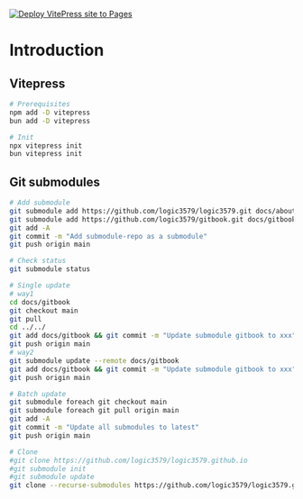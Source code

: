 [![Deploy VitePress site to Pages](https://github.com/logic3579/logic3579.github.io/actions/workflows/deploy.yml/badge.svg)](https://github.com/logic3579/logic3579.github.io/actions/workflows/deploy.yml)

# Introduction

## Vitepress

```bash
# Prerequisites
npm add -D vitepress
bun add -D vitepress

# Init
npx vitepress init
bun vitepress init
```

## Git submodules

```bash
# Add submodule
git submodule add https://github.com/logic3579/logic3579.git docs/about
git submodule add https://github.com/logic3579/gitbook.git docs/gitbook
git add -A
git commit -m "Add submodule-repo as a submodule"
git push origin main

# Check status
git submodule status

# Single update
# way1
cd docs/gitbook
git checkout main
git pull
cd ../../
git add docs/gitbook && git commit -m "Update submodule gitbook to xxx"
git push origin main
# way2
git submodule update --remote docs/gitbook
git add docs/gitbook && git commit -m "Update submodule gitbook to xxx"
git push origin main

# Batch update
git submodule foreach git checkout main
git submodule foreach git pull origin main
git add -A
git commit -m "Update all submodules to latest"
git push origin main

# Clone
#git clone https://github.com/logic3579/logic3579.github.io
#git submodule init
#git submodule update
git clone --recurse-submodules https://github.com/logic3579/logic3579.github.io
```

